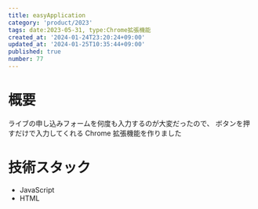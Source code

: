 ```yaml
---
title: easyApplication
category: 'product/2023'
tags: date:2023-05-31, type:Chrome拡張機能
created_at: '2024-01-24T23:20:24+09:00'
updated_at: '2024-01-25T10:35:44+09:00'
published: true
number: 77
---
```


# 概要
ライブの申し込みフォームを何度も入力するのが大変だったので、
ボタンを押すだけで入力してくれる Chrome 拡張機能を作りました

# 技術スタック
- JavaScript
- HTML


